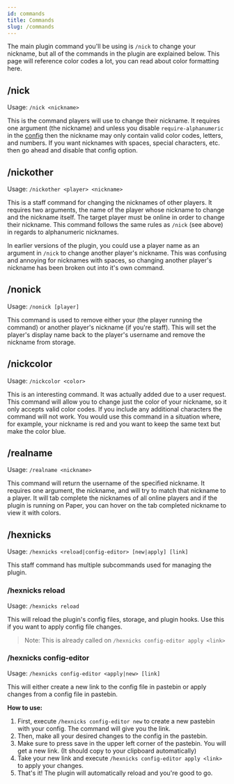```yaml
---
id: commands
title: Commands
slug: /commands
---
```


The main plugin command you'll be using is `/nick` to change your nickname, but all of the commands in the plugin are explained below. This page will reference color codes a lot, you can read about color formatting here.

## /nick

Usage: `/nick <nickname>`

This is the command players will use to change their nickname. It requires one argument (the nickname) and unless you disable `require-alphanumeric` in the [config](https://github.com/Majekdor/HexNicks/blob/5e480816a07544ce998be1acb7392b1e31b06a17/src/main/resources/config.yml#L14) then the nickname may only contain valid color codes, letters, and numbers. If you want nicknames with spaces, special characters, etc. then go ahead and disable that config option.

## /nickother

Usage: `/nickother <player> <nickname>`

This is a staff command for changing the nicknames of other players. It requires two arguments, the name of the player whose nickname to change and the nickname itself. The target player must be online in order to change their nickname. This command follows the same rules as `/nick` (see above) in regards to alphanumeric nicknames.

In earlier versions of the plugin, you could use a player name as an argument in `/nick` to change another player's nickname. This was confusing and annoying for nicknames with spaces, so changing another player's nickname has been broken out into it's own command.

## /nonick

Usage: `/nonick [player]`

This command is used to remove either your (the player running the command) or another player's nickname (if you're staff). This will set the player's display name back to the player's username and remove the nickname from storage.

## /nickcolor

Usage: `/nickcolor <color>`

This is an interesting command. It was actually added due to a user request. This command will allow you to change just the color of your nickname, so it only accepts valid color codes. If you include any additional characters the command will not work. You would use this command in a situation where, for example, your nickname is red and you want to keep the same text but make the color blue.

## /realname

Usage: `/realname <nickname>`

This command will return the username of the specified nickname. It requires one argument, the nickname, and will try to match that nickname to a player. It will tab complete the nicknames of all online players and if the plugin is running on Paper, you can hover on the tab completed nickname to view it with colors.

## /hexnicks

Usage: `/hexnicks <reload|config-editor> [new|apply] [link]`

This staff command has multiple subcommands used for managing the plugin.

### /hexnicks reload

Usage: `/hexnicks reload`

This will reload the plugin's config files, storage, and plugin hooks. Use this if you want to apply config file changes.

> Note: This is already called on `/hexnicks config-editor apply <link>`

### /hexnicks config-editor

Usage: `/hexnicks config-editor <apply|new> [link]`

This will either create a new link to the config file in pastebin or apply changes from a config file in pastebin. 

**How to use:**

1. First, execute `/hexnicks config-editor new` to create a new pastebin with your config. The command will give you the link.
2. Then, make all your desired changes to the config in the pastebin.
3. Make sure to press save in the upper left corner of the pastebin. You will get a new link. (It should copy to your clipboard automatically)
4. Take your new link and execute `/hexnicks config-editor apply <link>` to apply your changes.
5. That's it! The plugin will automatically reload and you're good to go.